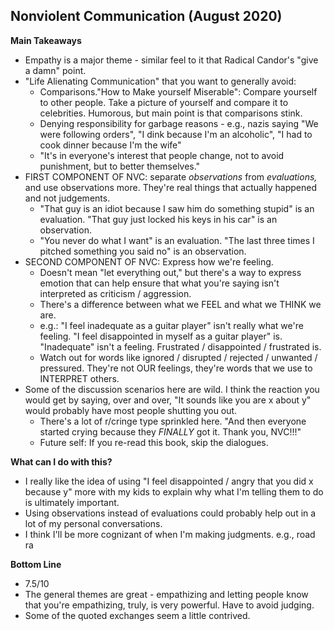 ## Nonviolent Communication (August 2020)

**Main Takeaways**
- Empathy is a major theme - similar feel to it that Radical Candor's "give a damn" point.
- "Life Alienating Communication" that you want to generally avoid:
	- Comparisons."How to Make yourself Miserable": Compare yourself to other people. Take a picture of yourself and compare it to celebrities. Humorous, but main point is that comparisons stink.
	- Denying responsibility for garbage reasons - e.g., nazis saying "We were following orders", "I dink because I'm an alcoholic", "I had to cook dinner because I'm the wife"
	- "It's in everyone's interest that people change, not to avoid punishment, but to better themselves."
- FIRST COMPONENT OF NVC:  separate *observations* from *evaluations,* and use observations more. They're real things that actually happened and not judgements.
	- "That guy is an idiot because I saw him do something stupid" is an evaluation. "That guy just locked his keys in his car" is an observation.
	- "You never do what I want" is an evaluation. "The last three times I pitched something you said no" is an observation.
- SECOND COMPONENT OF NVC: Express how we're feeling.
	- Doesn't mean "let everything out," but there's a way to express emotion that can help ensure that what you're saying isn't interpreted as criticism / aggression.
	- There's a difference between what we FEEL and what we THINK we are.
	- e.g.: "I feel inadequate as a guitar player" isn't really what we're feeling. "I feel disappointed in myself as a guitar player" is. "Inadequate" isn't a feeling. Frustrated / disappointed / frustrated is.
	- Watch out for words like ignored / disrupted / rejected / unwanted / pressured. They're not OUR feelings, they're words that we use to INTERPRET others.
- Some of the discussion scenarios here are wild. I think the reaction you would get by saying, over and over, "It sounds like you are x about y" would probably have most people shutting you out.
	- There's a lot of r/cringe type sprinkled here. "And then everyone started crying because they *FINALLY* got it. Thank you, NVC!!!"
	- Future self: If you re-read this book, skip the dialogues.

**What can I do with this?**
- I really like the idea of using "I feel disappointed / angry that you did x because y" more with my kids to explain why what I'm telling them to do is ultimately important.
- Using observations instead of evaluations could probably help out in a lot of my personal conversations.
- I think I'll be more cognizant of when I'm making judgments. e.g., road ra

**Bottom Line**
- 7.5/10
- The general themes are great - empathizing and letting people know that you're empathizing, truly, is very powerful. Have to avoid judging.
- Some of the quoted exchanges seem a little contrived.
<!--stackedit_data:
eyJoaXN0b3J5IjpbMTU4NDM5MjQ2MCwxOTE3OTQ4OTE0LC03Nj
EzMTEyMzgsLTEwNDQxNDUyMzgsNDEwOTAxMTI1LDE1MzkyOTU0
NzNdfQ==
-->
